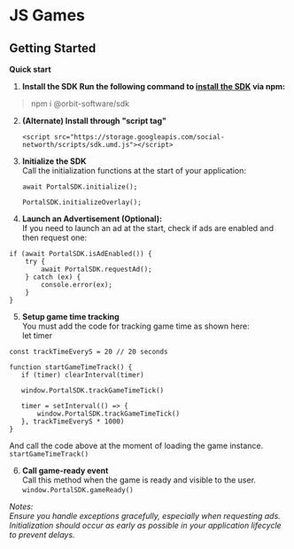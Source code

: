 # JS Games

## Getting Started
**Quick start**  
  1. **Install the SDK Run the following command to [install the SDK](https://www.npmjs.com/package/@orbit-software/sdk) via npm:**
>npm i @orbit-software/sdk
2. **(Alternate) Install through "script tag"**

      ```<script src="https://storage.googleapis.com/social-networth/scripts/sdk.umd.js"></script>```

3. **Initialize the SDK**   
  Call the initialization functions at the start of your application:

    ```await PortalSDK.initialize();```

    ```PortalSDK.initializeOverlay();```


4. **Launch an Advertisement (Optional):**  
   If you need to launch an ad at the start, check if ads are enabled and then request one:  
```
if (await PortalSDK.isAdEnabled()) {
    try {
        await PortalSDK.requestAd();
    } catch (ex) {
        console.error(ex);
    }
}
```
5. **Setup game time tracking**  
  You must add the code for tracking game time as shown here:  
  let timer
```
const trackTimeEveryS = 20 // 20 seconds

function startGameTimeTrack() {
   if (timer) clearInterval(timer)

   window.PortalSDK.trackGameTimeTick()

   timer = setInterval(() => {
       window.PortalSDK.trackGameTimeTick()
   }, trackTimeEveryS * 1000)
}
```
And call the code above at the moment of loading the game instance.  
```startGameTimeTrack()```  

6. **Call game-ready event**  
  Call this method when the game is ready and visible to the user.  
  ```window.PortalSDK.gameReady()  ```  
  
  _Notes:_  
  *Ensure you handle exceptions gracefully, especially when requesting ads.
Initialization should occur as early as possible in your application lifecycle to prevent delays.*
